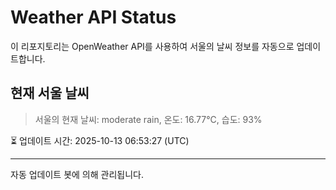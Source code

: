 
# Weather API Status

이 리포지토리는 OpenWeather API를 사용하여 서울의 날씨 정보를 자동으로 업데이트합니다.

## 현재 서울 날씨
> 서울의 현재 날씨: moderate rain, 온도: 16.77°C, 습도: 93%

⏳ 업데이트 시간: 2025-10-13 06:53:27 (UTC)

---
자동 업데이트 봇에 의해 관리됩니다.
